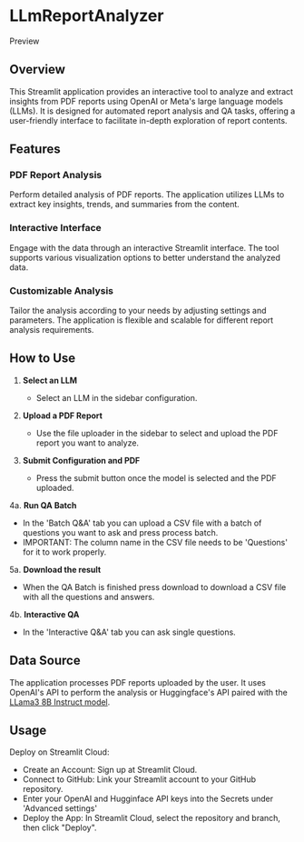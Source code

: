 # LLmReportAnalyzer
Preview

## Overview
This Streamlit application provides an interactive tool to analyze and extract insights from PDF reports using OpenAI or Meta's large language models (LLMs). It is designed for automated report analysis and QA tasks, offering a user-friendly interface to facilitate in-depth exploration of report contents.

## Features

### PDF Report Analysis
Perform detailed analysis of PDF reports. The application utilizes LLMs to extract key insights, trends, and summaries from the content.

### Interactive Interface
Engage with the data through an interactive Streamlit interface. The tool supports various visualization options to better understand the analyzed data.

### Customizable Analysis
Tailor the analysis according to your needs by adjusting settings and parameters. The application is flexible and scalable for different report analysis requirements.

## How to Use

1. **Select an LLM**
   - Select an LLM in the sidebar configuration.

2. **Upload a PDF Report**
   - Use the file uploader in the sidebar to select and upload the PDF report you want to analyze.
  
3. **Submit Configuration and PDF**
   - Press the submit button once the model is selected and the PDF uploaded.

4a. **Run QA Batch**
   - In the 'Batch Q&A' tab you can upload a CSV file with a batch of questions you want to ask and press process batch.
   - IMPORTANT: The column name in the CSV file needs to be 'Questions' for it to work properly.

5a. **Download the result**
   - When the QA Batch is finished press download to download a CSV file with all the questions and answers.
     
4b. **Interactive QA**
   - In the 'Interactive Q&A' tab you can ask single questions.

## Data Source
The application processes PDF reports uploaded by the user. It uses OpenAI's API to perform the analysis or Huggingface's API paired with the [LLama3 8B Instruct model](https://huggingface.co/meta-llama/Meta-Llama-3-8B-Instruct).


## Usage

Deploy on Streamlit Cloud:
- Create an Account: Sign up at Streamlit Cloud.
- Connect to GitHub: Link your Streamlit account to your GitHub repository.
- Enter your OpenAI and Hugginface API keys into the Secrets under 'Advanced settings'
- Deploy the App: In Streamlit Cloud, select the repository and branch, then click "Deploy".


